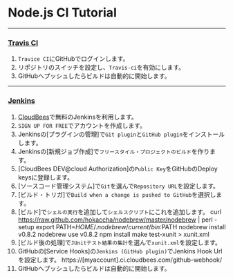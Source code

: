 Node.js CI Tutorial
===================

---

### [Travis CI](http://travis-ci.org/)

1. `Travice CI`にGitHubでログインします。
2. リポジトリのスイッチを設定し、`Travis-ci`を有効にします。
3. GitHubへプッシュしたらビルドは自動的に開始します。

---

### [Jenkins](https://jenkins-ci.org/)

1. [CloudBees](http://www.cloudbees.com/)で無料のJenkinsを利用します。
2. `SIGN UP FOR FREE`でアカウントを作成します。
3. Jenkinsの[プラグインの管理]で`Git plugin`と`GitHub plugin`をインストールします。
4. Jenkinsの[新規ジョブ作成]で`フリースタイル・プロジェクトのビルド`を作ります。
5. [CloudBees DEV@cloud Authorization]の`Public Key`をGitHubのDeploy keysに登録します。
6. [ソースコード管理システム]で`Git`を選んで`Repository URL`を設定します。
7. [ビルド・トリガ]で`Build when a change is pushed to GitHub`を選択します。
8. [ビルド]で`シェルの実行`を追加して`シェルスクリプト`にこれを追加します。
    curl https://raw.github.com/hokaccha/nodebrew/master/nodebrew | perl - setup
    export PATH=$HOME/.nodebrew/current/bin:$PATH
    nodebrew install v0.8.2
    nodebrew use v0.8.2
    npm install
    make test-xunit > xunit.xml
9. [ビルド後の処理]で`JUnitテスト結果の集計`を選んで`xunit.xml`を設定します。
10. GitHubの[Service Hooks]の`Jenkins (GitHub plugin)`でJenkins Hook Urlを設定します。
    https://[myaccount].ci.cloudbees.com/github-webhook/
11. GitHubへプッシュしたらビルドは自動的に開始します。

